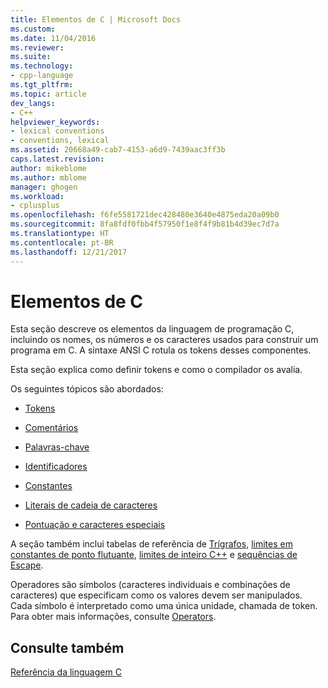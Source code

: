 ```yaml
---
title: Elementos de C | Microsoft Docs
ms.custom: 
ms.date: 11/04/2016
ms.reviewer: 
ms.suite: 
ms.technology:
- cpp-language
ms.tgt_pltfrm: 
ms.topic: article
dev_langs:
- C++
helpviewer_keywords:
- lexical conventions
- conventions, lexical
ms.assetid: 20668a49-cab7-4153-a6d9-7439aac3ff3b
caps.latest.revision: 
author: mikeblome
ms.author: mblome
manager: ghogen
ms.workload:
- cplusplus
ms.openlocfilehash: f6fe5581721dec428480e3640e4875eda20a09b0
ms.sourcegitcommit: 8fa8fdf0fbb4f57950f1e8f4f9b81b4d39ec7d7a
ms.translationtype: HT
ms.contentlocale: pt-BR
ms.lasthandoff: 12/21/2017
---
```

# <a name="elements-of-c"></a>Elementos de C
Esta seção descreve os elementos da linguagem de programação C, incluindo os nomes, os números e os caracteres usados para construir um programa em C. A sintaxe ANSI C rotula os tokens desses componentes.  
  
 Esta seção explica como definir tokens e como o compilador os avalia.  
  
 Os seguintes tópicos são abordados:  
  
-   [Tokens](../c-language/c-tokens.md)  
  
-   [Comentários](../c-language/c-comments.md)  
  
-   [Palavras-chave](../c-language/c-keywords.md)  
  
-   [Identificadores](../c-language/c-identifiers.md)  
  
-   [Constantes](../c-language/c-constants.md)  
  
-   [Literais de cadeia de caracteres](../c-language/c-string-literals.md)  
  
-   [Pontuação e caracteres especiais](../c-language/punctuation-and-special-characters.md)  
  
 A seção também inclui tabelas de referência de [Trígrafos](../c-language/trigraphs.md), [limites em constantes de ponto flutuante](../c-language/limits-on-floating-point-constants.md), [limites de inteiro C++](../c-language/cpp-integer-limits.md) e [sequências de Escape](../c-language/escape-sequences.md).  
  
 Operadores são símbolos (caracteres individuais e combinações de caracteres) que especificam como os valores devem ser manipulados. Cada símbolo é interpretado como uma única unidade, chamada de token. Para obter mais informações, consulte [Operators](../c-language/c-operators.md).  
  
## <a name="see-also"></a>Consulte também  
 [Referência da linguagem C](../c-language/c-language-reference.md)